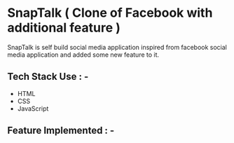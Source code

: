 # SnapTalk ( Clone of Facebook with additional feature )

<p>SnapTalk is self build social media application inspired from facebook social media application and added some new feature to it. </p>







## Tech Stack Use : -

  - HTML
  - CSS
  - JavaScript
  
## Feature Implemented : -


